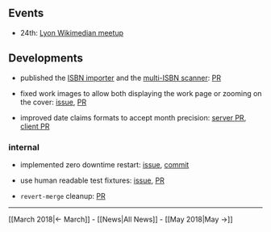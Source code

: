 <!-- LANG:EN, title="April 2018"-->



## Events

* 24th: [Lyon Wikimedian meetup](https://fr.wikipedia.org/wiki/Wikip%C3%A9dia:Rencontres/Rh%C3%B4ne-Alpes/Cabale_de_la_quenelle)



## Developments

* published the [ISBN importer](http://inventaire.io/add/import) and the [multi-ISBN scanner](http://inventaire.io/add/scan): [PR](https://github.com/inventaire/inventaire-client/pull/140)

* fixed work images to allow both displaying the work page or zooming on the cover: [issue](https://github.com/inventaire/inventaire-client/issues/144), [PR](https://github.com/inventaire/inventaire-client/pull/145)

* improved date claims formats to accept month precision: [server PR](https://github.com/inventaire/inventaire/pull/143), [client PR](https://github.com/inventaire/inventaire-client/pull/143)



### internal

*  implemented zero downtime restart: [issue](https://github.com/inventaire/inventaire/issues/100), [commit](https://github.com/inventaire/inventaire-deploy/commit/8b55857)

* use human readable test fixtures: [issue](https://github.com/inventaire/inventaire/issues/159), [PR](https://github.com/inventaire/inventaire/pull/162)

* `revert-merge` cleanup: [PR](https://github.com/inventaire/inventaire/pull/157)



<hr>



[[March 2018|← March]] - [[News|All News]] - [[May 2018|May →]]
